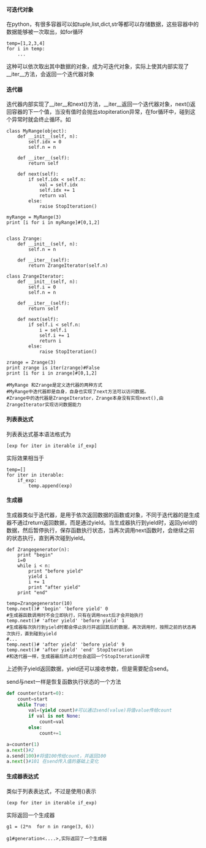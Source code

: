 #### 可迭代对象
在python，有很多容器可以如tuple,list,dict,str等都可以存储数据，这些容器中的数据能够被一次取出，如for循环
```
temp=[1,2,3,4]
for i in temp:
    ...
```
这种可以依次取出其中数据的对象，成为可迭代对象，实际上使其内部实现了__iter__方法，会返回一个迭代器对象
#### 迭代器
迭代器内部实现了__iter__和next()方法，__iter__返回一个迭代器对象，next()返回容器的下一个值，当没有值时会抛出stopiteration异常，在for循环中，碰到这个异常时就会终止循环。如
```
class MyRange(object):
    def __init__(self, n):
        self.idx = 0
        self.n = n
 
    def __iter__(self):
        return self
 
    def next(self):
        if self.idx < self.n:
            val = self.idx
            self.idx += 1
            return val
        else:
            raise StopIteration()
 
myRange = MyRange(3)
print [i for i in myRange]#[0,1,2]

            
class Zrange:
    def __init__(self, n):
        self.n = n
 
    def __iter__(self):
        return ZrangeIterator(self.n)
 
class ZrangeIterator:
    def __init__(self, n):
        self.i = 0
        self.n = n
 
    def __iter__(self):
        return self
 
    def next(self):
        if self.i < self.n:
            i = self.i
            self.i += 1
            return i
        else:
            raise StopIteration()

zrange = Zrange(3)
print zrange is iter(zrange)#False
print [i for i in zrange]#[0,1,2]

#MyRange 和Zrange是定义迭代器的两种方式
#MyRange中迭代器即是自身，自身也实现了next方法可以访问数据。
#Zrange中的迭代器是ZrangeIterator，Zrange本身没有实现next(),由ZrangeIterator实现访问数据能力
```
#### 列表表达式
列表表达式基本语法格式为
```
[exp for iter in iterable if_exp]
```
实际效果相当于
```
temp=[]
for iter in iterable:
    if_exp:
        temp.append(exp)
```
#### 生成器
生成器类似于迭代器，是用于依次返回数据的函数或对象，不同于迭代器的是生成器不通过return返回数据，而是通过yield。当生成器执行到yield时，返回yield的数据，然后暂停执行，保存函数执行状态，当再次调用next函数时，会继续之前的状态执行，直到再次碰到yield。
```
def Zrangegenerator(n):
    print "begin"
    i=0
    while i < n:
        print "before yield"
        yield i
        i += 1
        print "after yield"
    print "end"

temp=Zrangegenerator(10)
temp.next()# 'begin' 'before yield' 0
#生成器函数调用时不会立即执行，只有在调用next后才会开始执行
temp.next()# 'after yield' 'before yield' 1
#生成器每次执行到yield时都会停止执行并返回其后的数据，再次调用时，按照之前的状态再次执行，直到碰到yield
#...
temp.next()# 'after yield' 'before yield' 9
temp.next()# 'after yield' 'end' StopIteration
#和迭代器一样，生成器最后终止时也会返回一个StopIteration异常
```

上述例子yield返回数据，yield还可以接收参数，但是需要配合send。

send与next一样是恢复函数执行状态的一个方法
```python
def counter(start=0):
	count=start
	while True:
		val=(yield count)#可以通过send(value)将值value传给count
		if val is not None:
			count=val
		else:
			count+=1

a=counter(1)
a.next()#2 
a.send(100)#将值100传给count，并返回100
a.next()#101 在send传入值的基础上变化
```
#### 生成器表达式
类似于列表表达式，不过是使用()表示
```
(exp for iter in iterable if_exp)
```
实际返回一个生成器
```
g1 = (2*n  for n in range(3, 6))

g1#generation<....>,实际返回了一个生成器
```